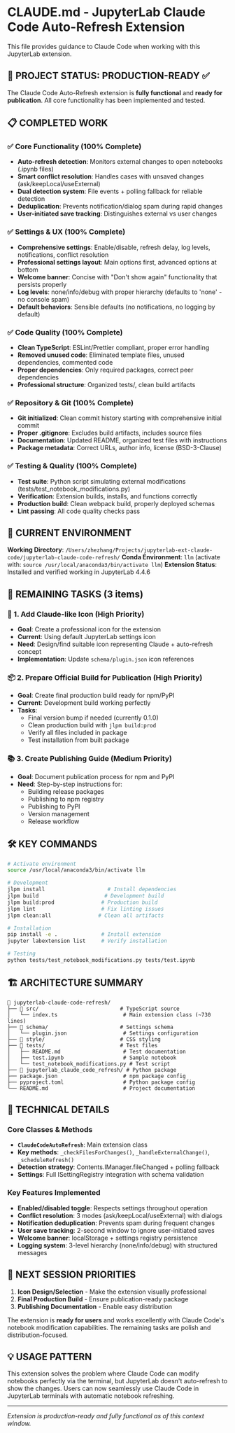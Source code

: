 # CLAUDE.md - JupyterLab Claude Code Auto-Refresh Extension

This file provides guidance to Claude Code when working with this JupyterLab extension.

## 🎯 PROJECT STATUS: PRODUCTION-READY ✅

The Claude Code Auto-Refresh extension is **fully functional** and **ready for publication**. All core functionality has been implemented and tested.

## 📋 COMPLETED WORK

### ✅ Core Functionality (100% Complete)

- **Auto-refresh detection**: Monitors external changes to open notebooks (.ipynb files)
- **Smart conflict resolution**: Handles cases with unsaved changes (ask/keepLocal/useExternal)
- **Dual detection system**: File events + polling fallback for reliable detection
- **Deduplication**: Prevents notification/dialog spam during rapid changes
- **User-initiated save tracking**: Distinguishes external vs user changes

### ✅ Settings & UX (100% Complete)

- **Comprehensive settings**: Enable/disable, refresh delay, log levels, notifications, conflict resolution
- **Professional settings layout**: Main options first, advanced options at bottom
- **Welcome banner**: Concise with "Don't show again" functionality that persists properly
- **Log levels**: none/info/debug with proper hierarchy (defaults to 'none' - no console spam)
- **Default behaviors**: Sensible defaults (no notifications, no logging by default)

### ✅ Code Quality (100% Complete)

- **Clean TypeScript**: ESLint/Prettier compliant, proper error handling
- **Removed unused code**: Eliminated template files, unused dependencies, commented code
- **Proper dependencies**: Only required packages, correct peer dependencies
- **Professional structure**: Organized tests/, clean build artifacts

### ✅ Repository & Git (100% Complete)

- **Git initialized**: Clean commit history starting with comprehensive initial commit
- **Proper .gitignore**: Excludes build artifacts, includes source files
- **Documentation**: Updated README, organized test files with instructions
- **Package metadata**: Correct URLs, author info, license (BSD-3-Clause)

### ✅ Testing & Quality (100% Complete)

- **Test suite**: Python script simulating external modifications (tests/test_notebook_modifications.py)
- **Verification**: Extension builds, installs, and functions correctly
- **Production build**: Clean webpack build, properly deployed schemas
- **Lint passing**: All code quality checks pass

## 🔄 CURRENT ENVIRONMENT

**Working Directory**: `/Users/zhezhang/Projects/jupyterlab-ext-claude-code/jupyterlab-claude-code-refresh/`
**Conda Environment**: `llm` (activate with: `source /usr/local/anaconda3/bin/activate llm`)
**Extension Status**: Installed and verified working in JupyterLab 4.4.6

## 📝 REMAINING TASKS (3 items)

### 🎨 1. Add Claude-like Icon (High Priority)

- **Goal**: Create a professional icon for the extension
- **Current**: Using default JupyterLab settings icon
- **Need**: Design/find suitable icon representing Claude + auto-refresh concept
- **Implementation**: Update `schema/plugin.json` icon references

### 📦 2. Prepare Official Build for Publication (High Priority)

- **Goal**: Create final production build ready for npm/PyPI
- **Current**: Development build working perfectly
- **Tasks**:
  - Final version bump if needed (currently 0.1.0)
  - Clean production build with `jlpm build:prod`
  - Verify all files included in package
  - Test installation from built package

### 📚 3. Create Publishing Guide (Medium Priority)

- **Goal**: Document publication process for npm and PyPI
- **Need**: Step-by-step instructions for:
  - Building release packages
  - Publishing to npm registry
  - Publishing to PyPI
  - Version management
  - Release workflow

## 🛠 KEY COMMANDS

```bash
# Activate environment
source /usr/local/anaconda3/bin/activate llm

# Development
jlpm install                    # Install dependencies
jlpm build                     # Development build
jlpm build:prod               # Production build
jlpm lint                     # Fix linting issues
jlpm clean:all               # Clean all artifacts

# Installation
pip install -e .              # Install extension
jupyter labextension list     # Verify installation

# Testing
python tests/test_notebook_modifications.py tests/test.ipynb
```

## 🏗 ARCHITECTURE SUMMARY

```
📁 jupyterlab-claude-code-refresh/
├── 📁 src/                          # TypeScript source
│   └── index.ts                     # Main extension class (~730 lines)
├── 📁 schema/                       # Settings schema
│   └── plugin.json                  # Settings configuration
├── 📁 style/                        # CSS styling
├── 📁 tests/                        # Test files
│   ├── README.md                    # Test documentation
│   ├── test.ipynb                   # Sample notebook
│   └── test_notebook_modifications.py # Test script
├── 📁 jupyterlab_claude_code_refresh/ # Python package
├── package.json                     # npm package config
├── pyproject.toml                   # Python package config
└── README.md                        # Project documentation
```

## 🧠 TECHNICAL DETAILS

### Core Classes & Methods

- **`ClaudeCodeAutoRefresh`**: Main extension class
- **Key methods**: `_checkFilesForChanges()`, `_handleExternalChange()`, `_scheduleRefresh()`
- **Detection strategy**: Contents.IManager.fileChanged + polling fallback
- **Settings**: Full ISettingRegistry integration with schema validation

### Key Features Implemented

- **Enabled/disabled toggle**: Respects settings throughout operation
- **Conflict resolution**: 3 modes (ask/keepLocal/useExternal) with dialogs
- **Notification deduplication**: Prevents spam during frequent changes
- **User save tracking**: 2-second window to ignore user-initiated saves
- **Welcome banner**: localStorage + settings registry persistence
- **Logging system**: 3-level hierarchy (none/info/debug) with structured messages

## 🚀 NEXT SESSION PRIORITIES

1. **Icon Design/Selection** - Make the extension visually professional
2. **Final Production Build** - Ensure publication-ready package
3. **Publishing Documentation** - Enable easy distribution

The extension is **ready for users** and works excellently with Claude Code's notebook modification capabilities. The remaining tasks are polish and distribution-focused.

## 💡 USAGE PATTERN

This extension solves the problem where Claude Code can modify notebooks perfectly via the terminal, but JupyterLab doesn't auto-refresh to show the changes. Users can now seamlessly use Claude Code in JupyterLab terminals with automatic notebook refreshing.

---

_Extension is production-ready and fully functional as of this context window._
